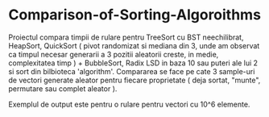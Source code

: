 # Comparison-of-Sorting-Algoroithms

  Proiectul compara timpii de rulare pentru TreeSort cu BST neechilibrat, HeapSort, QuickSort ( pivot randomizat si mediana din 3, unde am observat ca timpul necesar generarii
a 3 pozitii aleatorii creste, in medie, complexitatea timp ) + BubbleSort, Radix LSD in baza 10 sau puteri ale lui 2 si sort din bilbioteca 'algorithm'. Compararea se face pe
cate 3 sample-uri de vectori generate aleator pentru fiecare proprietate ( deja sortat, "munte", permutare sau complet aleator ).

  Exemplul de output este pentru o rulare pentru vectori cu 10^6 elemente. 
